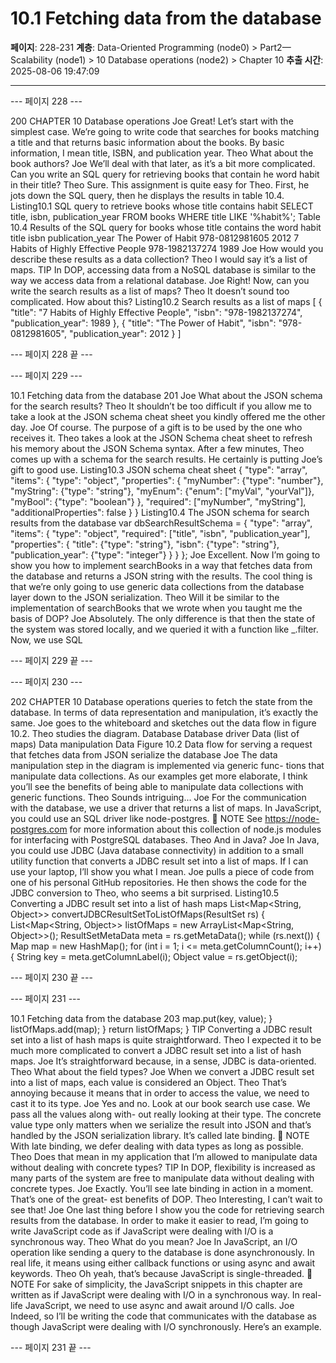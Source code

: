 # 10.1 Fetching data from the database

**페이지**: 228-231
**계층**: Data-Oriented Programming (node0) > Part2—Scalability (node1) > 10 Database operations (node2) > Chapter 10
**추출 시간**: 2025-08-06 19:47:09

---


--- 페이지 228 ---

200 CHAPTER 10 Database operations
Joe Great! Let’s start with the simplest case. We’re going to write code that searches
for books matching a title and that returns basic information about the books.
By basic information, I mean title, ISBN, and publication year.
Theo What about the book authors?
Joe We’ll deal with that later, as it’s a bit more complicated. Can you write an SQL
query for retrieving books that contain he word habit in their title?
Theo Sure.
This assignment is quite easy for Theo. First, he jots down the SQL query, then he displays
the results in table 10.4.
Listing10.1 SQL query to retrieve books whose title contains habit
SELECT
title,
isbn,
publication_year
FROM
books
WHERE title LIKE '%habit%';
Table 10.4 Results of the SQL query for books whose title contains the word habit
title isbn publication_year
The Power of Habit 978-0812981605 2012
7 Habits of Highly Effective People 978-1982137274 1989
Joe How would you describe these results as a data collection?
Theo I would say it’s a list of maps.
TIP In DOP, accessing data from a NoSQL database is similar to the way we access
data from a relational database.
Joe Right! Now, can you write the search results as a list of maps?
Theo It doesn’t sound too complicated. How about this?
Listing10.2 Search results as a list of maps
[
{
"title": "7 Habits of Highly Effective People",
"isbn": "978-1982137274",
"publication_year": 1989
},
{
"title": "The Power of Habit",
"isbn": "978-0812981605",
"publication_year": 2012
}
]

--- 페이지 228 끝 ---


--- 페이지 229 ---

10.1 Fetching data from the database 201
Joe What about the JSON schema for the search results?
Theo It shouldn’t be too difficult if you allow me to take a look at the JSON schema
cheat sheet you kindly offered me the other day.
Joe Of course. The purpose of a gift is to be used by the one who receives it.
Theo takes a look at the JSON Schema cheat sheet to refresh his memory about the JSON
Schema syntax. After a few minutes, Theo comes up with a schema for the search results.
He certainly is putting Joe’s gift to good use.
Listing10.3 JSON schema cheat sheet
{
"type": "array",
"items": {
"type": "object",
"properties": {
"myNumber": {"type": "number"},
"myString": {"type": "string"},
"myEnum": {"enum": ["myVal", "yourVal"]},
"myBool": {"type": "boolean"}
},
"required": ["myNumber", "myString"],
"additionalProperties": false
}
}
Listing10.4 The JSON schema for search results from the database
var dbSearchResultSchema = {
"type": "array",
"items": {
"type": "object",
"required": ["title", "isbn", "publication_year"],
"properties": {
"title": {"type": "string"},
"isbn": {"type": "string"},
"publication_year": {"type": "integer"}
}
}
};
Joe Excellent. Now I’m going to show you how to implement searchBooks in a
way that fetches data from the database and returns a JSON string with the
results. The cool thing is that we’re only going to use generic data collections
from the database layer down to the JSON serialization.
Theo Will it be similar to the implementation of searchBooks that we wrote when
you taught me the basis of DOP?
Joe Absolutely. The only difference is that then the state of the system was stored
locally, and we queried it with a function like _.filter. Now, we use SQL

--- 페이지 229 끝 ---


--- 페이지 230 ---

202 CHAPTER 10 Database operations
queries to fetch the state from the database. In terms of data representation
and manipulation, it’s exactly the same.
Joe goes to the whiteboard and sketches out the data flow in figure 10.2. Theo studies the
diagram.
Database
Database driver
Data (list of maps)
Data manipulation
Data Figure 10.2 Data flow for serving
a request that fetches data from
JSON serialize
the database
Joe The data manipulation step in the diagram is implemented via generic func-
tions that manipulate data collections. As our examples get more elaborate, I
think you’ll see the benefits of being able to manipulate data collections with
generic functions.
Theo Sounds intriguing...
Joe For the communication with the database, we use a driver that returns a list of
maps. In JavaScript, you could use an SQL driver like node-postgres.
 NOTE See https://node-postgres.com for more information about this collection of
node.js modules for interfacing with PostgreSQL databases.
Theo And in Java?
Joe In Java, you could use JDBC (Java database connectivity) in addition to a small
utility function that converts a JDBC result set into a list of maps. If I can use
your laptop, I’ll show you what I mean.
Joe pulls a piece of code from one of his personal GitHub repositories. He then shows the
code for the JDBC conversion to Theo, who seems a bit surprised.
Listing10.5 Converting a JDBC result set into a list of hash maps
List<Map<String, Object>> convertJDBCResultSetToListOfMaps(ResultSet rs) {
List<Map<String, Object>> listOfMaps =
new ArrayList<Map<String, Object>>();
ResultSetMetaData meta = rs.getMetaData();
while (rs.next()) {
Map map = new HashMap();
for (int i = 1; i <= meta.getColumnCount(); i++) {
String key = meta.getColumnLabel(i);
Object value = rs.getObject(i);

--- 페이지 230 끝 ---


--- 페이지 231 ---

10.1 Fetching data from the database 203
map.put(key, value);
}
listOfMaps.add(map);
}
return listOfMaps;
}
TIP Converting a JDBC result set into a list of hash maps is quite straightforward.
Theo I expected it to be much more complicated to convert a JDBC result set into a
list of hash maps.
Joe It’s straightforward because, in a sense, JDBC is data-oriented.
Theo What about the field types?
Joe When we convert a JDBC result set into a list of maps, each value is considered
an Object.
Theo That’s annoying because it means that in order to access the value, we need to
cast it to its type.
Joe Yes and no. Look at our book search use case. We pass all the values along with-
out really looking at their type. The concrete value type only matters when we
serialize the result into JSON and that’s handled by the JSON serialization
library. It’s called late binding.
 NOTE With late binding, we defer dealing with data types as long as possible.
Theo Does that mean in my application that I’m allowed to manipulate data without
dealing with concrete types?
TIP In DOP, flexibility is increased as many parts of the system are free to manipulate
data without dealing with concrete types.
Joe Exactly. You’ll see late binding in action in a moment. That’s one of the great-
est benefits of DOP.
Theo Interesting, I can’t wait to see that!
Joe One last thing before I show you the code for retrieving search results from the
database. In order to make it easier to read, I’m going to write JavaScript code
as if JavaScript were dealing with I/O is a synchronous way.
Theo What do you mean?
Joe In JavaScript, an I/O operation like sending a query to the database is done
asynchronously. In real life, it means using either callback functions or using
async and await keywords.
Theo Oh yeah, that’s because JavaScript is single-threaded.
 NOTE For sake of simplicity, the JavaScript snippets in this chapter are written as if
JavaScript were dealing with I/O in a synchronous way. In real-life JavaScript, we need
to use async and await around I/O calls.
Joe Indeed, so I’ll be writing the code that communicates with the database as
though JavaScript were dealing with I/O synchronously. Here’s an example.

--- 페이지 231 끝 ---
